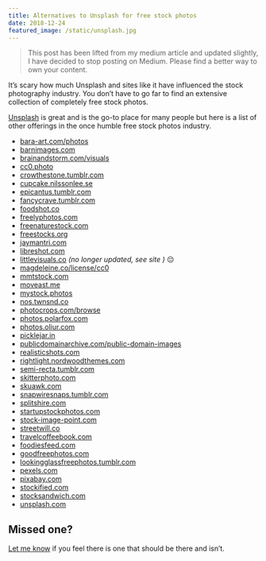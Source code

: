 ```yaml
---
title: Alternatives to Unsplash for free stock photos
date: 2018-12-24
featured_image: /static/unsplash.jpg
---
```


> This post has been lifted from my medium article and updated slightly, I have decided to stop posting on Medium. Please find a better way to own your content.

It’s scary how much Unsplash and sites like it have influenced the stock photography industry. You don’t have to go far to find an extensive collection of completely free stock photos.

[Unsplash](http://unsplash.com/scottishstoater) is great and is the go-to place for many people but here is a list of other offerings in the once humble free stock photos industry.

- [bara-art.com/photos](http://bara-art.com/photos/)
- [barnimages.com](http://barnimages.com/)
- [brainandstorm.com/visuals](http://brainandstorm.com/visuals)
- [cc0.photo](http://cc0.photo/)
- [crowthestone.tumblr.com](http://crowthestone.tumblr.com/)
- [cupcake.nilssonlee.se](http://cupcake.nilssonlee.se/)
- [epicantus.tumblr.com](http://epicantus.tumblr.com/)
- [fancycrave.tumblr.com](http://fancycrave.tumblr.com/)
- [foodshot.co](http://foodshot.co/)
- [freelyphotos.com](http://freelyphotos.com/)
- [freenaturestock.com](http://freenaturestock.com/)
- [freestocks.org](http://freestocks.org/)
- [jaymantri.com](http://jaymantri.com/)
- [libreshot.com](http://libreshot.com/)
- [littlevisuals.co](http://littlevisuals.co/) _(no longer updated, see site )_ 😔
- [magdeleine.co/license/cc0](http://magdeleine.co/license/cc0/)
- [mmtstock.com](http://mmtstock.com/)
- [moveast.me](http://moveast.me/)
- [mystock.photos](http://mystock.photos/)
- [nos.twnsnd.co](http://nos.twnsnd.co/)
- [photocrops.com/browse](http://photocrops.com/browse/)
- [photos.polarfox.com](http://photos.polarfox.com/)
- [photos.oliur.com](http://photos.oliur.com)
- [picklejar.in](http://picklejar.in/)
- [publicdomainarchive.com/public-domain-images](http://publicdomainarchive.com/public-domain-images/)
- [realisticshots.com](http://realisticshots.com/)
- [rightlight.nordwoodthemes.com](http://rightlight.nordwoodthemes.com/)
- [semi-recta.tumblr.com](http://semi-recta.tumblr.com/)
- [skitterphoto.com](http://skitterphoto.com/)
- [skuawk.com](http://skuawk.com/)
- [snapwiresnaps.tumblr.com](http://snapwiresnaps.tumblr.com/)
- [splitshire.com](http://splitshire.com/)
- [startupstockphotos.com](http://startupstockphotos.com/)
- [stock-image-point.com](http://stock-image-point.com/)
- [streetwill.co](http://streetwill.co/)
- [travelcoffeebook.com](http://travelcoffeebook.com/)
- [foodiesfeed.com](https://foodiesfeed.com/category/free-food-images/)
- [goodfreephotos.com](https://goodfreephotos.com/page/search/tags/featured)
- [lookingglassfreephotos.tumblr.com](https://lookingglassfreephotos.tumblr.com/)
- [pexels.com](https://pexels.com/)
- [pixabay.com](https://pixabay.com/)
- [stockified.com](https://stockified.com/)
- [stocksandwich.com](https://stocksandwich.com/)
- [unsplash.com](https://unsplash.com/)

## Missed one?

[Let me know](/contact) if you feel there is one that should be there and isn’t.

